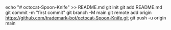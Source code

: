 echo "# octocat-Spoon-Knife" >> README.md
git init
git add README.md
git commit -m "first commit"
git branch -M main
git remote add origin https://github.com/trademark-bot/octocat-Spoon-Knife.git
git push -u origin main

